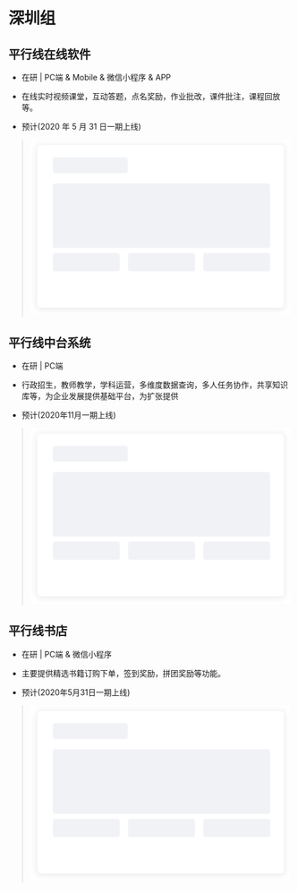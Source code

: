 # 深圳组

## 平行线在线软件
- 在研 | PC端 & Mobile & 微信小程序 & APP

- 在线实时视频课堂，互动答题，点名奖励，作业批改，课件批注，课程回放等。
- 预计(2020 年 5 月 31 日一期上线)
> ![平行线在线软件](../../img/no.png)

## 平行线中台系统
- 在研 | PC端

- 行政招生，教师教学，学科运营，多维度数据查询，多人任务协作，共享知识库等，为企业发展提供基础平台，为扩张提供
- 预计(2020年11月一期上线)
> ![平行线中台系统](../../img/no.png)

## 平行线书店
- 在研 | PC端 & 微信小程序

- 主要提供精选书籍订购下单，签到奖励，拼团奖励等功能。
- 预计(2020年5月31日一期上线)
> ![平行线书店](../../img/no.png)
